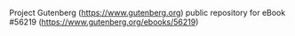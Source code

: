 Project Gutenberg (https://www.gutenberg.org) public repository for
eBook #56219 (https://www.gutenberg.org/ebooks/56219)
